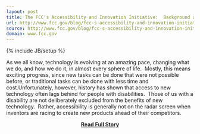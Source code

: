 ```yaml
---
layout: post
title: The FCC’s Accessibility and Innovation Initiative:  Background and Recent Work
url: http://www.fcc.gov/blog/fcc-s-accessibility-and-innovation-initiative-background-and-recent-work
source: http://www.fcc.gov/blog/fcc-s-accessibility-and-innovation-initiative-background-and-recent-work
domain: www.fcc.gov
---
```

{% include JB/setup %}<p>As we all know, technology is evolving at an amazing pace, changing what we do, and how we do it, in almost every sphere of life.  Mostly, this means exciting progress, since new tasks can be done that were not possible before, or traditional tasks can be done with less time and cost.Unfortunately, however, history has shown that access to new technology often lags behind for people with disabilities.  Those of us with a disability are not deliberately excluded from the benefits of new technology.  Rather, accessibility is generally not on the radar screen when inventors are racing to create new products ahead of their competitors.</p>
<center><p><a href="http://www.fcc.gov/blog/fcc-s-accessibility-and-innovation-initiative-background-and-recent-work" style='padding:25px; font-sze:18px; font-weight: bold;'>Read Full Story</a></p></center>
